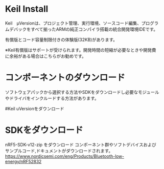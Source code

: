 # Keil Install

Keil　μVersionは、プロジェクト管理、実行環境、ソースコード編集、プログラムデバックをすべて揃ったARMの純正コンパイラ搭載の統合開発環境IDEです。

有償版とコード容量制限付きの体験版(32KB)があります。

※Keil有償版はサポートが受けられます。開発時間の短縮が必要なときや開発費に余裕がある場合はこちらがお勧めです。

# コンポーネントのダウンロード
ソフトウェアパックから選択する方法やSDKをダウンロードし必要なモジュールやドライバをインクルードする方法があります。

#Keil uVersionをダウンロード


# SDKをダウンロード
nRF5-SDK-v12-zip をダウンロード
コンポーネント群やソフトデバイスおよびサンプルコード,ドキュメントがダウンロードされます。
https://www.nordicsemi.com/eng/Products/Bluetooth-low-energy/nRF52832
